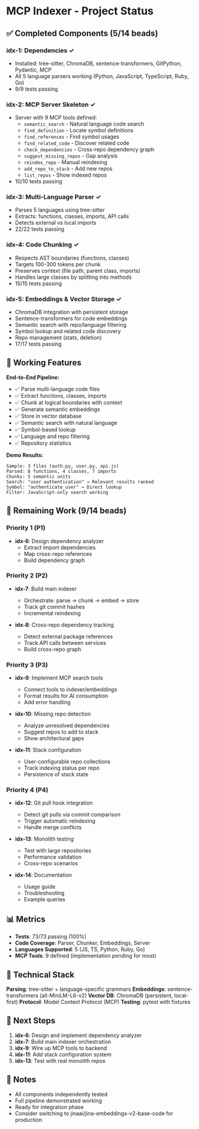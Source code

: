 # MCP Indexer - Project Status

## ✅ Completed Components (5/14 beads)

### idx-1: Dependencies ✓
- Installed: tree-sitter, ChromaDB, sentence-transformers, GitPython, Pydantic, MCP
- All 5 language parsers working (Python, JavaScript, TypeScript, Ruby, Go)
- 9/9 tests passing

### idx-2: MCP Server Skeleton ✓
- Server with 9 MCP tools defined:
  - `semantic_search` - Natural language code search
  - `find_definition` - Locate symbol definitions
  - `find_references` - Find symbol usages
  - `find_related_code` - Discover related code
  - `check_dependencies` - Cross-repo dependency graph
  - `suggest_missing_repos` - Gap analysis
  - `reindex_repo` - Manual reindexing
  - `add_repo_to_stack` - Add new repos
  - `list_repos` - Show indexed repos
- 10/10 tests passing

### idx-3: Multi-Language Parser ✓
- Parses 5 languages using tree-sitter
- Extracts: functions, classes, imports, API calls
- Detects external vs local imports
- 22/22 tests passing

### idx-4: Code Chunking ✓
- Respects AST boundaries (functions, classes)
- Targets 100-300 tokens per chunk
- Preserves context (file path, parent class, imports)
- Handles large classes by splitting into methods
- 15/15 tests passing

### idx-5: Embeddings & Vector Storage ✓
- ChromaDB integration with persistent storage
- Sentence-transformers for code embeddings
- Semantic search with repo/language filtering
- Symbol lookup and related code discovery
- Repo management (stats, deletion)
- 17/17 tests passing

## 🎯 Working Features

**End-to-End Pipeline:**
- ✅ Parse multi-language code files
- ✅ Extract functions, classes, imports
- ✅ Chunk at logical boundaries with context
- ✅ Generate semantic embeddings
- ✅ Store in vector database
- ✅ Semantic search with natural language
- ✅ Symbol-based lookup
- ✅ Language and repo filtering
- ✅ Repository statistics

**Demo Results:**
```
Sample: 3 files (auth.py, user.py, api.js)
Parsed: 8 functions, 4 classes, 7 imports
Chunks: 5 semantic units
Search: "user authentication" → Relevant results ranked
Symbol: "authenticate_user" → Direct lookup
Filter: JavaScript-only search working
```

## 🚧 Remaining Work (9/14 beads)

### Priority 1 (P1)
- **idx-6**: Design dependency analyzer
  - Extract import dependencies
  - Map cross-repo references
  - Build dependency graph

### Priority 2 (P2)
- **idx-7**: Build main indexer
  - Orchestrate: parse → chunk → embed → store
  - Track git commit hashes
  - Incremental reindexing

- **idx-8**: Cross-repo dependency tracking
  - Detect external package references
  - Track API calls between services
  - Build cross-repo graph

### Priority 3 (P3)
- **idx-9**: Implement MCP search tools
  - Connect tools to indexer/embeddings
  - Format results for AI consumption
  - Add error handling

- **idx-10**: Missing repo detection
  - Analyze unresolved dependencies
  - Suggest repos to add to stack
  - Show architectural gaps

- **idx-11**: Stack configuration
  - User-configurable repo collections
  - Track indexing status per repo
  - Persistence of stack state

### Priority 4 (P4)
- **idx-12**: Git pull hook integration
  - Detect git pulls via commit comparison
  - Trigger automatic reindexing
  - Handle merge conflicts

- **idx-13**: Monolith testing
  - Test with large repositories
  - Performance validation
  - Cross-repo scenarios

- **idx-14**: Documentation
  - Usage guide
  - Troubleshooting
  - Example queries

## 📊 Metrics

- **Tests**: 73/73 passing (100%)
- **Code Coverage**: Parser, Chunker, Embeddings, Server
- **Languages Supported**: 5 (JS, TS, Python, Ruby, Go)
- **MCP Tools**: 9 defined (implementation pending for most)

## 🔧 Technical Stack

**Parsing**: tree-sitter + language-specific grammars
**Embeddings**: sentence-transformers (all-MiniLM-L6-v2)
**Vector DB**: ChromaDB (persistent, local-first)
**Protocol**: Model Context Protocol (MCP)
**Testing**: pytest with fixtures

## 🎯 Next Steps

1. **idx-6**: Design and implement dependency analyzer
2. **idx-7**: Build main indexer orchestration
3. **idx-9**: Wire up MCP tools to backend
4. **idx-11**: Add stack configuration system
5. **idx-13**: Test with real monolith repos

## 📝 Notes

- All components independently tested
- Full pipeline demonstrated working
- Ready for integration phase
- Consider switching to jinaai/jina-embeddings-v2-base-code for production
